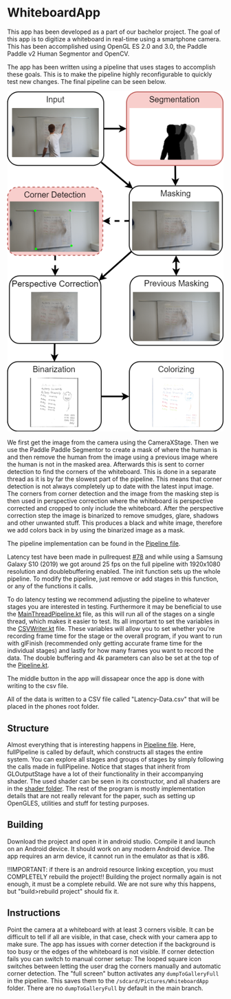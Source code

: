 # WhiteboardApp


This app has been developed as a part of our bachelor project.
The goal of this app is to digitize a whiteboard in real-time using a smartphone camera.
This has been accomplished using OpenGL ES 2.0 and 3.0, the Paddle Paddle v2 Human Segmentor and OpenCV.

The app has been written using a pipeline that uses stages to accomplish these goals.
This is to make the pipeline highly reconfigurable to quickly test new changes.
The final pipeline can be seen below.

![The final pipeline](https://github.com/cs-23-sw-6-21/WhiteboardApp/blob/main/images/pipeline.png?raw=true)

We first get the image from the camera using the CameraXStage.
Then we use the Paddle Paddle Segmentor to create a mask of where the human is and then remove the human from the image using a previous image where the human is not in the masked area.
Afterwards this is sent to corner detection to find the corners of the whiteboard.
This is done in a separate thread as it is by far the slowest part of the pipeline.
This means that corner detection is not always completely up to date with the latest input image.
The corners from corner detection and the image from the masking step is then used in perspective correction where the whiteboard is perspective corrected and cropped to only include the whiteboard.
After the perspective correction step the image is binarized to remove smudges, glare, shadows and other unwanted stuff.
This produces a black and white image, therefore we add colors back in by using the binarized image as a mask.

The pipeline implementation can be found in the [Pipeline file](https://github.com/cs-23-sw-6-21/WhiteboardApp/blob/main/app/src/main/java/dk/scuffed/whiteboardapp/pipeline/Pipeline.kt). 


Latency test have been made in pullrequest [#78](https://github.com/cs-23-sw-6-21/WhiteboardApp/pull/78) and while using a Samsung Galaxy S10 (2019) we got around 25 fps on the full pipeline with 1920x1080 resolution and doublebuffering enabled. 
The init function sets up the whole pipeline. To modify the pipeline, just remove or add stages in this function, or any of the functions it calls. 


To do latency testing we recommend adjusting the pipeline to whatever stages you are interested in testing. Furthermore it may be beneficial to use the [MainThreadPipeline.kt](https://github.com/cs-23-sw-6-21/WhiteboardApp/blob/csv-timing-output/app/src/main/java/dk/scuffed/whiteboardapp/pipeline/stage_combinations/MainThreadPipeLine.kt) file, as this will run all of the stages on a single thread, which makes it easier to test.
Its all important to set the variables in the [CSVWriter.kt](https://github.com/cs-23-sw-6-21/WhiteboardApp/blob/csv-timing-output/app/src/main/java/dk/scuffed/whiteboardapp/pipeline/CSVWriter.kt) file.
These variables will allow you to set whether you're recording frame time for the stage or the overall program, if you want to run with glFinish (recommended only getting accurate frame time for the individual stages) and lastly for how many frames you want to record the data.
The double buffering and 4k parameters can also be set at the top of the [Pipeline.kt](https://github.com/cs-23-sw-6-21/WhiteboardApp/blob/csv-timing-output/app/src/main/java/dk/scuffed/whiteboardapp/pipeline/Pipeline.kt).

The middle button in the app will dissapear once the app is done with writing to the csv file.

All of the data is written to a CSV file called "Latency-Data.csv" that will be placed in the phones root folder.

## Structure
Almost everything that is interesting happens in [Pipeline file](https://github.com/cs-23-sw-6-21/WhiteboardApp/blob/main/app/src/main/java/dk/scuffed/whiteboardapp/pipeline/Pipeline.kt).
Here, fullPipeline is called by default, which constructs all stages the entire system.
You can explore all stages and groups of stages by simply following the calls made in fullPipeline.
Notice that stages that inherit from GLOutputStage have a lot of their functionality in their accompanying shader.
The used shader can be seen in its constructor, and all shaders are in the [shader folder](https://github.com/cs-23-sw-6-21/WhiteboardApp/blob/main/app/src/main/res/raw).
The rest of the program is mostly implementation details that are not really relevant for the paper, such as setting up OpenGLES, utilities and stuff for testing purposes.

## Building

Download the project and open it in android studio.
Compile it and launch on an Android device. It should work on any modern Android device.
The app requires an arm device, it cannot run in the emulator as that is x86.

!!IMPORTANT: if there is an android resource linking exception, you must COMPLETELY rebuild the project!!
Building the project normally again is not enough, it must be a complete rebuild.
We are not sure why this happens, but "build>rebuild project" should fix it.

## Instructions

Point the camera at a whiteboard with at least 3 corners visible. It can be difficult to tell if all are visible, in that case, check with your camera app to make sure.
The app has issues with corner detection if the background is too busy or the edges of the whiteboard is not visible.
If corner detection fails you can switch to manual corner setup:
The looped square icon switches between letting the user drag the corners manually and automatic corner detection.
The "full screen" button activates any `dumpToGalleryFull` in the pipeline. This saves them to the `/sdcard/Pictures/WhiteboardApp` folder.
There are no `dumpToGalleryFull` by default in the main branch.
